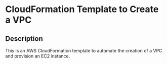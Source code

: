 # CloudFormation Template to Create a VPC

## Description

This is an AWS CloudFormation template to automate the creation of a VPC and provision an EC2 instance.
 
